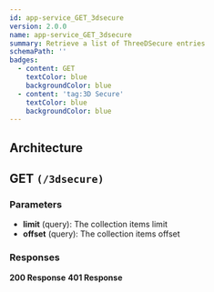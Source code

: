 ```yaml
---
id: app-service_GET_3dsecure
version: 2.0.0
name: app-service_GET_3dsecure
summary: Retrieve a list of ThreeDSecure entries
schemaPath: ''
badges:
  - content: GET
    textColor: blue
    backgroundColor: blue
  - content: 'tag:3D Secure'
    textColor: blue
    backgroundColor: blue
---
```

## Architecture
<NodeGraph />



## GET `(/3dsecure)`

### Parameters
- **limit** (query): The collection items limit
- **offset** (query): The collection items offset




### Responses
**200 Response**
<SchemaViewer file="response-200.json" maxHeight="500" id="response-200" />
      **401 Response**
<SchemaViewer file="response-401.json" maxHeight="500" id="response-401" />
